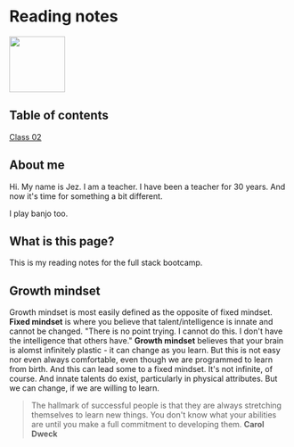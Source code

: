 # Reading notes

<img src="https://github.com/jezinho22/reading-notes/blob/main/IMG_20191005_211700684%202.jpg" width="100" height="100"> 

## Table of contents

[Class 02](https://jezinho22.github.io/reading-notes/class-02)

## About me 
  
Hi. My name is Jez. I am a teacher. I have been a teacher for 30 years. And now it's time for something a bit different.   

I play banjo too.
## What is this page?   
This is my reading notes for the full stack bootcamp.   

## Growth mindset
Growth mindset is most easily defined as the opposite of fixed mindset.   
**Fixed mindset** is where you believe that talent/intelligence is innate and cannot be changed. "There is no point trying. I cannot do this. I don't have the intelligence that others have."
**Growth mindset** believes that your brain is alomst infinitely plastic - it can change as you learn. But this is not easy nor even always comfortable, even though we are programmed to learn from birth. And this can lead some to a fixed mindset.
It's not infinite, of course. And innate talents do exist, particularly in physical attributes. But we can change, if we are willing to learn.

> The hallmark of successful people is that they are always stretching themselves to learn new things. You don't know what your abilities are until you make a full commitment to developing them. **Carol Dweck**

